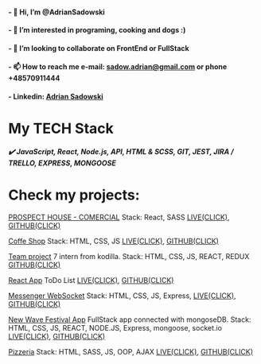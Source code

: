 #### - 👋 Hi, I’m @AdrianSadowski
#### - 👀 I’m interested in programing, cooking and dogs :)
#### - 💞️ I’m looking to collaborate on FrontEnd or FullStack
#### - 📫 How to reach me e-mail: sadow.adrian@gmail.com or phone +48570911444
#### - Linkedin: [Adrian Sadowski](https://www.linkedin.com/in/adrian-sadowski/)

# My TECH Stack
  ##### :heavy_check_mark: JavaScript, React, Node.js, API, HTML & SCSS, GIT, JEST, JIRA / TRELLO, EXPRESS, MONGOOSE


# Check my projects: 

[PROSPECT HOUSE - COMERCIAL](http://prospecthouse-staging.odev.pl/) Stack: React, SASS [LIVE(CLICK)](http://prospecthouse-staging.odev.pl/), [GITHUB(CLICK)](https://github.com/AdrianSadowski/React-ph_react_page)

[Coffe Shop](https://coffe-adrian-sadowski.herokuapp.com/) Stack: HTML, CSS, JS [LIVE(CLICK)](https://coffe-adrian-sadowski.herokuapp.com/), [GITHUB(CLICK)](https://github.com/AdrianSadowski/solo)

[Team project](https://github.com/AdrianSadowski/TeamProject) 7 intern from kodilla. Stack: HTML, CSS, JS, REACT, REDUX [GITHUB(CLICK)](https://github.com/AdrianSadowski/solo)

[React App](https://react-adrian-sadowski.herokuapp.com/) ToDo List  [LIVE(CLICK)](https://react-adrian-sadowski.herokuapp.com/), [GITHUB(CLICK)](https://github.com/AdrianSadowski/React)

[Messenger WebSocket](https://coffe-adrian-sadowski.herokuapp.com/) Stack: HTML, CSS, JS, Express,  [LIVE(CLICK)](https://coffe-adrian-sadowski.herokuapp.com/), [GITHUB(CLICK)](https://github.com/AdrianSadowski/solo)

[New Wave Festival App](https://server-app-adriansadowski.herokuapp.com/) FullStack app connected with mongoseDB. Stack: HTML, CSS, JS, REACT, NODE.JS, Express, mongoose, socket.io [LIVE(CLICK)](https://server-app-adriansadowski.herokuapp.com/),  [GITHUB(CLICK)](https://github.com/AdrianSadowski/express_server_api)

[Pizzeria](https://project-pizzeria-sadodev.herokuapp.com/) Stack: HTML, SASS, JS, OOP, AJAX [LIVE(CLICK)](https://project-pizzeria-sadodev.herokuapp.com/), [GITHUB(CLICK)](https://github.com/AdrianSadowski/project-pizzeria)
